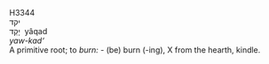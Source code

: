 <body>
  <p>H3344<br>  יקד  <br> יָקַד  ‎  yâqad  <br><i>yaw-kad‘ </i><br>A primitive root; to <i>burn: - </i>(be) burn (-ing), X from the hearth, kindle.<br></p>
 </body>